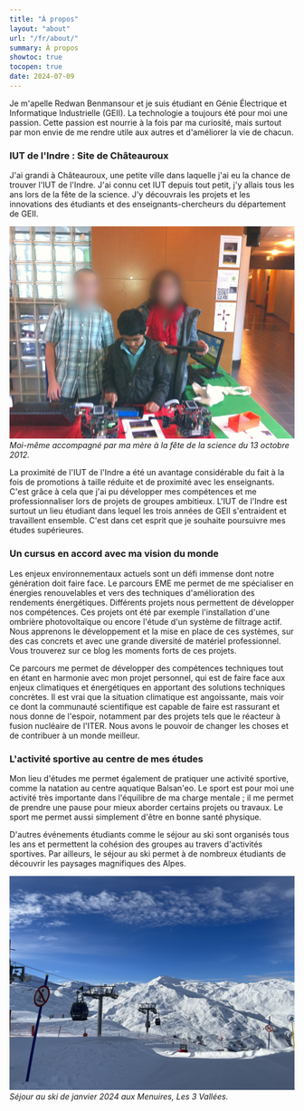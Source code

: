 ```yaml
---
title: "À propos"
layout: "about"
url: "/fr/about/"
summary: À propos
showtoc: true
tocopen: true
date: 2024-07-09
---
```


Je m'apelle Redwan Benmansour et je suis étudiant en Génie Électrique et Informatique Industrielle (GEII). La technologie a toujours été pour moi une passion. Cette passion est nourrie à la fois par ma curiosité, mais surtout par mon envie de me rendre utile aux autres et d'améliorer la vie de chacun.

### IUT de l'Indre : Site de Châteauroux
J'ai grandi à Châteauroux, une petite ville dans laquelle j'ai eu la chance de trouver l'IUT de l'Indre. J'ai connu cet IUT depuis tout petit, j'y allais tous les ans lors de la fête de la science. J'y découvrais les projets et les innovations des étudiants et des enseignants-chercheurs du département de GEII. 

![Photo 1](IMG_8756.png)
*Moi-même accompagné par ma mère à la fête de la science du 13 octobre 2012.*

La proximité de l'IUT de l'Indre a été un avantage considérable du fait à la fois de promotions à taille réduite et de proximité avec les enseignants. C'est grâce à cela que j'ai pu développer mes compétences et me professionnaliser lors de projets de groupes ambitieux. L'IUT de l'Indre est surtout un lieu étudiant dans lequel les trois années de GEII s'entraident et travaillent ensemble. C'est dans cet esprit que je souhaite poursuivre mes études supérieures.

### Un cursus en accord avec ma vision du monde
Les enjeux environnementaux actuels sont un défi immense dont notre génération doit faire face. Le parcours EME me permet de me spécialiser en énergies renouvelables et vers des techniques d'amélioration des rendements énergétiques. Différents projets nous permettent de développer nos compétences. Ces projets ont été par exemple l'installation d'une ombrière photovoltaïque ou encore l'étude d'un système de filtrage actif. Nous apprenons le développement et la mise en place de ces systèmes, sur des cas concrets et avec une grande diversité de matériel professionnel. Vous trouverez sur ce blog les moments forts de ces projets.

Ce parcours me permet de développer des compétences techniques tout en étant en harmonie avec mon projet personnel, qui est de faire face aux enjeux climatiques et énergétiques en apportant des solutions techniques concrètes. Il est vrai que la situation climatique est angoissante, mais voir ce dont la communauté scientifique est capable de faire est rassurant et nous donne de l'espoir, notamment par des projets tels que le réacteur à fusion nucléaire de l'ITER. Nous avons le pouvoir de changer les choses et de contribuer à un monde meilleur.

### L'activité sportive au centre de mes études
Mon lieu d'études me permet également de pratiquer une activité sportive, comme la natation au centre aquatique Balsan'eo. Le sport est pour moi une activité très importante dans l'équilibre de ma charge mentale ; il me permet de prendre une pause pour mieux aborder certains projets ou travaux. Le sport me permet aussi simplement d'être en bonne santé physique. 

D'autres événements étudiants comme le séjour au ski sont organisés tous les ans et permettent la cohésion des groupes au travers d'activités sportives. Par ailleurs, le séjour au ski permet à de nombreux étudiants de découvrir les paysages magnifiques des Alpes.

![Photo 2](IMG_5864.jpg)
*Séjour au ski de janvier 2024 aux Menuires, Les 3 Vallées.*

